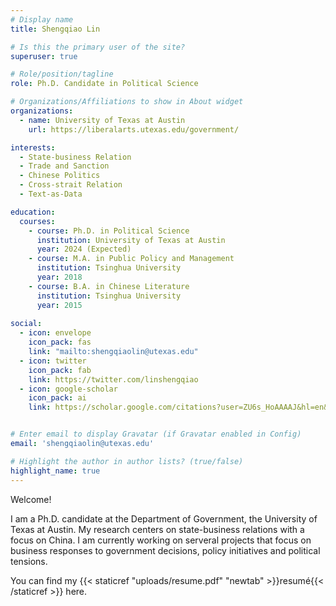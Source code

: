 ```yaml
---
# Display name
title: Shengqiao Lin

# Is this the primary user of the site?
superuser: true

# Role/position/tagline
role: Ph.D. Candidate in Political Science

# Organizations/Affiliations to show in About widget
organizations:
  - name: University of Texas at Austin
    url: https://liberalarts.utexas.edu/government/

interests:
  - State-business Relation
  - Trade and Sanction
  - Chinese Politics
  - Cross-strait Relation
  - Text-as-Data

education:
  courses:
    - course: Ph.D. in Political Science
      institution: University of Texas at Austin
      year: 2024 (Expected)
    - course: M.A. in Public Policy and Management
      institution: Tsinghua University
      year: 2018
    - course: B.A. in Chinese Literature
      institution: Tsinghua University
      year: 2015
      
social:
  - icon: envelope
    icon_pack: fas
    link: "mailto:shengqiaolin@utexas.edu"
  - icon: twitter
    icon_pack: fab
    link: https://twitter.com/linshengqiao
  - icon: google-scholar
    icon_pack: ai
    link: https://scholar.google.com/citations?user=ZU6s_HoAAAAJ&hl=en&inst=9599013809589351610&oi=ao


# Enter email to display Gravatar (if Gravatar enabled in Config)
email: 'shengqiaolin@utexas.edu'

# Highlight the author in author lists? (true/false)
highlight_name: true
---
```


Welcome! 

I am a Ph.D. candidate at the Department of Government, the University of Texas at Austin. My research centers on state-business relations with a focus on China. I am currently working on serveral projects that focus on business responses to government decisions, policy initiatives and political tensions. 

You can find my {{< staticref "uploads/resume.pdf" "newtab" >}}resumé{{< /staticref >}} here. 
